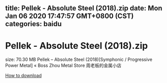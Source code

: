 
title: Pellek - Absolute Steel (2018).zip
date: Mon Jan 06 2020 17:47:57 GMT+0800 (CST)    
categories: baidu
---

# Pellek - Absolute Steel (2018).zip
size: 70.30 MB
 Pellek – Absolute Steel (2018)[Symphonic / Progressive Power Metal] « Boss Zhou Metal Store 周老板的金属小店
 

[How to download](https://bpcam.bemobtrk.com/go/2ceec3aa-1ca2-46d6-b9ff-aaa5c184517c?jno=3317)